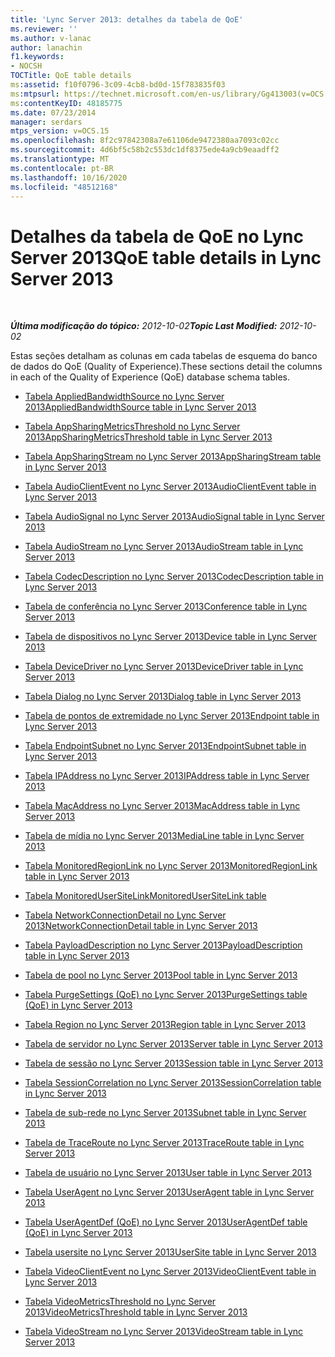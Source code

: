 ```yaml
---
title: 'Lync Server 2013: detalhes da tabela de QoE'
ms.reviewer: ''
ms.author: v-lanac
author: lanachin
f1.keywords:
- NOCSH
TOCTitle: QoE table details
ms:assetid: f10f0796-3c09-4cb8-bd0d-15f783835f03
ms:mtpsurl: https://technet.microsoft.com/en-us/library/Gg413003(v=OCS.15)
ms:contentKeyID: 48185775
ms.date: 07/23/2014
manager: serdars
mtps_version: v=OCS.15
ms.openlocfilehash: 8f2c97842308a7e61106de9472380aa7093c02cc
ms.sourcegitcommit: 4d6bf5c58b2c553dc1df8375ede4a9cb9eaadff2
ms.translationtype: MT
ms.contentlocale: pt-BR
ms.lasthandoff: 10/16/2020
ms.locfileid: "48512168"
---
```

# <a name="qoe-table-details-in-lync-server-2013"></a><span data-ttu-id="2f6bf-102">Detalhes da tabela de QoE no Lync Server 2013</span><span class="sxs-lookup"><span data-stu-id="2f6bf-102">QoE table details in Lync Server 2013</span></span>

<div data-xmlns="http://www.w3.org/1999/xhtml">

<div class="topic" data-xmlns="http://www.w3.org/1999/xhtml" data-msxsl="urn:schemas-microsoft-com:xslt" data-cs="https://msdn.microsoft.com/">

<div data-asp="https://msdn2.microsoft.com/asp">



</div>

<div id="mainSection">

<div id="mainBody">

<span> </span>

<span data-ttu-id="2f6bf-103">_**Última modificação do tópico:** 2012-10-02_</span><span class="sxs-lookup"><span data-stu-id="2f6bf-103">_**Topic Last Modified:** 2012-10-02_</span></span>

<span data-ttu-id="2f6bf-104">Estas seções detalham as colunas em cada tabelas de esquema do banco de dados do QoE (Quality of Experience).</span><span class="sxs-lookup"><span data-stu-id="2f6bf-104">These sections detail the columns in each of the Quality of Experience (QoE) database schema tables.</span></span>

  - [<span data-ttu-id="2f6bf-105">Tabela AppliedBandwidthSource no Lync Server 2013</span><span class="sxs-lookup"><span data-stu-id="2f6bf-105">AppliedBandwidthSource table in Lync Server 2013</span></span>](lync-server-2013-appliedbandwidthsource-table.md)

  - [<span data-ttu-id="2f6bf-106">Tabela AppSharingMetricsThreshold no Lync Server 2013</span><span class="sxs-lookup"><span data-stu-id="2f6bf-106">AppSharingMetricsThreshold table in Lync Server 2013</span></span>](lync-server-2013-appsharingmetricsthreshold-table.md)

  - [<span data-ttu-id="2f6bf-107">Tabela AppSharingStream no Lync Server 2013</span><span class="sxs-lookup"><span data-stu-id="2f6bf-107">AppSharingStream table in Lync Server 2013</span></span>](lync-server-2013-appsharingstream-table.md)

  - [<span data-ttu-id="2f6bf-108">Tabela AudioClientEvent no Lync Server 2013</span><span class="sxs-lookup"><span data-stu-id="2f6bf-108">AudioClientEvent table in Lync Server 2013</span></span>](lync-server-2013-audioclientevent-table.md)

  - [<span data-ttu-id="2f6bf-109">Tabela AudioSignal no Lync Server 2013</span><span class="sxs-lookup"><span data-stu-id="2f6bf-109">AudioSignal table in Lync Server 2013</span></span>](lync-server-2013-audiosignal-table.md)

  - [<span data-ttu-id="2f6bf-110">Tabela AudioStream no Lync Server 2013</span><span class="sxs-lookup"><span data-stu-id="2f6bf-110">AudioStream table in Lync Server 2013</span></span>](lync-server-2013-audiostream-table.md)

  - [<span data-ttu-id="2f6bf-111">Tabela CodecDescription no Lync Server 2013</span><span class="sxs-lookup"><span data-stu-id="2f6bf-111">CodecDescription table in Lync Server 2013</span></span>](lync-server-2013-codecdescription-table.md)

  - [<span data-ttu-id="2f6bf-112">Tabela de conferência no Lync Server 2013</span><span class="sxs-lookup"><span data-stu-id="2f6bf-112">Conference table in Lync Server 2013</span></span>](lync-server-2013-conference-table.md)

  - [<span data-ttu-id="2f6bf-113">Tabela de dispositivos no Lync Server 2013</span><span class="sxs-lookup"><span data-stu-id="2f6bf-113">Device table in Lync Server 2013</span></span>](lync-server-2013-device-table.md)

  - [<span data-ttu-id="2f6bf-114">Tabela DeviceDriver no Lync Server 2013</span><span class="sxs-lookup"><span data-stu-id="2f6bf-114">DeviceDriver table in Lync Server 2013</span></span>](lync-server-2013-devicedriver-table.md)

  - [<span data-ttu-id="2f6bf-115">Tabela Dialog no Lync Server 2013</span><span class="sxs-lookup"><span data-stu-id="2f6bf-115">Dialog table in Lync Server 2013</span></span>](lync-server-2013-dialog-table.md)

  - [<span data-ttu-id="2f6bf-116">Tabela de pontos de extremidade no Lync Server 2013</span><span class="sxs-lookup"><span data-stu-id="2f6bf-116">Endpoint table in Lync Server 2013</span></span>](lync-server-2013-endpoint-table.md)

  - [<span data-ttu-id="2f6bf-117">Tabela EndpointSubnet no Lync Server 2013</span><span class="sxs-lookup"><span data-stu-id="2f6bf-117">EndpointSubnet table in Lync Server 2013</span></span>](lync-server-2013-endpointsubnet-table.md)

  - [<span data-ttu-id="2f6bf-118">Tabela IPAddress no Lync Server 2013</span><span class="sxs-lookup"><span data-stu-id="2f6bf-118">IPAddress table in Lync Server 2013</span></span>](lync-server-2013-ipaddress-table.md)

  - [<span data-ttu-id="2f6bf-119">Tabela MacAddress no Lync Server 2013</span><span class="sxs-lookup"><span data-stu-id="2f6bf-119">MacAddress table in Lync Server 2013</span></span>](lync-server-2013-macaddress-table.md)

  - [<span data-ttu-id="2f6bf-120">Tabela de mídia no Lync Server 2013</span><span class="sxs-lookup"><span data-stu-id="2f6bf-120">MediaLine table in Lync Server 2013</span></span>](lync-server-2013-medialine-table.md)

  - [<span data-ttu-id="2f6bf-121">Tabela MonitoredRegionLink no Lync Server 2013</span><span class="sxs-lookup"><span data-stu-id="2f6bf-121">MonitoredRegionLink table in Lync Server 2013</span></span>](lync-server-2013-monitoredregionlink-table.md)

  - [<span data-ttu-id="2f6bf-122">Tabela MonitoredUserSiteLink</span><span class="sxs-lookup"><span data-stu-id="2f6bf-122">MonitoredUserSiteLink table</span></span>](monitoredusersitelink-table.md)

  - [<span data-ttu-id="2f6bf-123">Tabela NetworkConnectionDetail no Lync Server 2013</span><span class="sxs-lookup"><span data-stu-id="2f6bf-123">NetworkConnectionDetail table in Lync Server 2013</span></span>](lync-server-2013-networkconnectiondetail-table.md)

  - [<span data-ttu-id="2f6bf-124">Tabela PayloadDescription no Lync Server 2013</span><span class="sxs-lookup"><span data-stu-id="2f6bf-124">PayloadDescription table in Lync Server 2013</span></span>](lync-server-2013-payloaddescription-table.md)

  - [<span data-ttu-id="2f6bf-125">Tabela de pool no Lync Server 2013</span><span class="sxs-lookup"><span data-stu-id="2f6bf-125">Pool table in Lync Server 2013</span></span>](lync-server-2013-pool-table.md)

  - [<span data-ttu-id="2f6bf-126">Tabela PurgeSettings (QoE) no Lync Server 2013</span><span class="sxs-lookup"><span data-stu-id="2f6bf-126">PurgeSettings table (QoE) in Lync Server 2013</span></span>](lync-server-2013-purgesettings-table-qoe.md)

  - [<span data-ttu-id="2f6bf-127">Tabela Region no Lync Server 2013</span><span class="sxs-lookup"><span data-stu-id="2f6bf-127">Region table in Lync Server 2013</span></span>](lync-server-2013-region-table.md)

  - [<span data-ttu-id="2f6bf-128">Tabela de servidor no Lync Server 2013</span><span class="sxs-lookup"><span data-stu-id="2f6bf-128">Server table in Lync Server 2013</span></span>](lync-server-2013-server-table.md)

  - [<span data-ttu-id="2f6bf-129">Tabela de sessão no Lync Server 2013</span><span class="sxs-lookup"><span data-stu-id="2f6bf-129">Session table in Lync Server 2013</span></span>](lync-server-2013-session-table.md)

  - [<span data-ttu-id="2f6bf-130">Tabela SessionCorrelation no Lync Server 2013</span><span class="sxs-lookup"><span data-stu-id="2f6bf-130">SessionCorrelation table in Lync Server 2013</span></span>](lync-server-2013-sessioncorrelation-table.md)

  - [<span data-ttu-id="2f6bf-131">Tabela de sub-rede no Lync Server 2013</span><span class="sxs-lookup"><span data-stu-id="2f6bf-131">Subnet table in Lync Server 2013</span></span>](lync-server-2013-subnet-table.md)

  - [<span data-ttu-id="2f6bf-132">Tabela de TraceRoute no Lync Server 2013</span><span class="sxs-lookup"><span data-stu-id="2f6bf-132">TraceRoute table in Lync Server 2013</span></span>](lync-server-2013-traceroute-table.md)

  - [<span data-ttu-id="2f6bf-133">Tabela de usuário no Lync Server 2013</span><span class="sxs-lookup"><span data-stu-id="2f6bf-133">User table in Lync Server 2013</span></span>](lync-server-2013-user-table.md)

  - [<span data-ttu-id="2f6bf-134">Tabela UserAgent no Lync Server 2013</span><span class="sxs-lookup"><span data-stu-id="2f6bf-134">UserAgent table in Lync Server 2013</span></span>](lync-server-2013-useragent-table.md)

  - [<span data-ttu-id="2f6bf-135">Tabela UserAgentDef (QoE) no Lync Server 2013</span><span class="sxs-lookup"><span data-stu-id="2f6bf-135">UserAgentDef table (QoE) in Lync Server 2013</span></span>](lync-server-2013-useragentdef-table-qoe.md)

  - [<span data-ttu-id="2f6bf-136">Tabela usersite no Lync Server 2013</span><span class="sxs-lookup"><span data-stu-id="2f6bf-136">UserSite table in Lync Server 2013</span></span>](lync-server-2013-usersite-table.md)

  - [<span data-ttu-id="2f6bf-137">Tabela VideoClientEvent no Lync Server 2013</span><span class="sxs-lookup"><span data-stu-id="2f6bf-137">VideoClientEvent table in Lync Server 2013</span></span>](lync-server-2013-videoclientevent-table.md)

  - [<span data-ttu-id="2f6bf-138">Tabela VideoMetricsThreshold no Lync Server 2013</span><span class="sxs-lookup"><span data-stu-id="2f6bf-138">VideoMetricsThreshold table in Lync Server 2013</span></span>](lync-server-2013-videometricsthreshold-table.md)

  - [<span data-ttu-id="2f6bf-139">Tabela VideoStream no Lync Server 2013</span><span class="sxs-lookup"><span data-stu-id="2f6bf-139">VideoStream table in Lync Server 2013</span></span>](lync-server-2013-videostream-table.md)

</div>

<span> </span>

</div>

</div>

</div>

